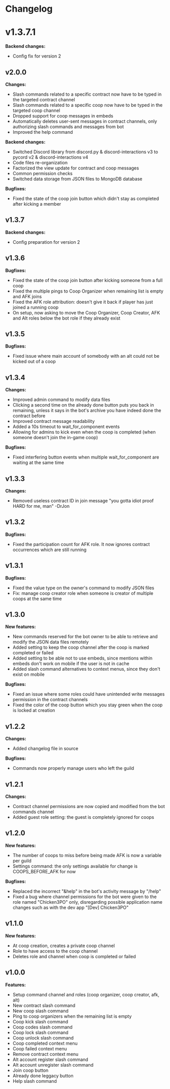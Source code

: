 # Changelog
# v1.3.7.1

**Backend changes:**

- Config fix for version 2

## v2.0.0

**Changes:**

- Slash commands related to a specific contract now have to be typed in the targeted contract channel
- Slash commands related to a specific coop now have to be typed in the targeted coop channel
- Dropped support for coop messages in embeds
- Automatically deletes user-sent messages in contract channels, only authorizing slash commands and messages from bot
- Improved the help command

**Backend changes:**

- Switched Discord library from discord.py & discord-interactions v3 to pycord v2 & discord-interactions v4
- Code files re-organization
- Factorized the view update for contract and coop messages
- Common permission checks
- Switched data storage from JSON files to MongoDB database

**Bugfixes:**

- Fixed the state of the coop join button which didn't stay as completed after kicking a member

## v1.3.7

**Backend changes:**

- Config preparation for version 2

## v1.3.6

**Bugfixes:**

- Fixed the state of the coop join button after kicking someone from a full coop
- Fixed the multiple pings to Coop Organizer when remaining list is empty and AFK joins
- Fixed the AFK role attribution: doesn't give it back if player has just joined a running coop
- On setup, now asking to move the Coop Organizer, Coop Creator, AFK and Alt roles below the bot role if they already exist

## v1.3.5

**Bugfixes:**

- Fixed issue where main account of somebody with an alt could not be kicked out of a coop

## v1.3.4

**Changes:**

- Improved admin command to modify data files
- Clicking a second time on the already done button puts you back in remaining, unless it says in the bot's archive you have indeed done the contract before
- Improved contract message readability
- Added a 10s timeout to wait_for_component events
- Allowing for admins to kick even when the coop is completed (when someone doesn't join the in-game coop)

**Bugfixes:**

- Fixed interfering button events when multiple wait_for_component are waiting at the same time

## v1.3.3

**Changes:**

- Removed useless contract ID in join message
"you gotta idiot proof HARD for me, man" -DrJon

## v1.3.2

**Bugfixes:**

- Fixed the participation count for AFK role. It now ignores contract occurrences which are still running

## v1.3.1

**Bugfixes:**

- Fixed the value type on the owner's command to modify JSON files
- Fix: manage coop creator role when someone is creator of multiple coops at the same time

## v1.3.0

**New features:**

- New commands reserved for the bot owner to be able to retrieve and modify the JSON data files remotely
- Added setting to keep the coop channel after the coop is marked completed or failed
- Added setting to be able not to use embeds, since mentions within embeds don't work on mobile if the user is not in cache
- Added slash command alternatives to context menus, since they don't exist on mobile

**Bugfixes:**

- Fixed an issue where some roles could have unintended write messages permission in the contract channels
- Fixed the color of the coop button which you stay green when the coop is locked at creation

## v1.2.2

**Changes:**

- Added changelog file in source

**Bugfixes:**

- Commands now properly manage users who left the guild

## v1.2.1

**Changes:**

- Contract channel permissions are now copied and modified from the bot commands channel
- Added guest role setting: the guest is completely ignored for coops

## v1.2.0

**New features:**

- The number of coops to miss before being made AFK is now a variable per guild
- Settings command: the only settings available for change is COOPS_BEFORE_AFK for now

**Bugfixes:**

- Replaced the incorrect "&help" in the bot's activity message by "/help"
- Fixed a bug where channel permissions for the bot were given to the role named "Chicken3PO" only, disregarding possible application name changes such as with the dev app "[Dev] Chicken3PO"

## v1.1.0

**New features:**

- At coop creation, creates a private coop channel
- Role to have access to the coop channel
- Deletes role and channel when coop is completed or failed

## v1.0.0

**Features:**

- Setup command channel and roles (coop organizer, coop creator, afk, alt)
- New contract slash command
- New coop slash command
- Ping to coop organizers when the remaining list is empty
- Coop kick slash command
- Coop codes slash command
- Coop lock slash command
- Coop unlock slash command
- Coop completed context menu
- Coop failed context menu
- Remove contract context menu
- Alt account register slash command
- Alt account unregister slash command
- Join coop button
- Already done leggacy button
- Help slash command